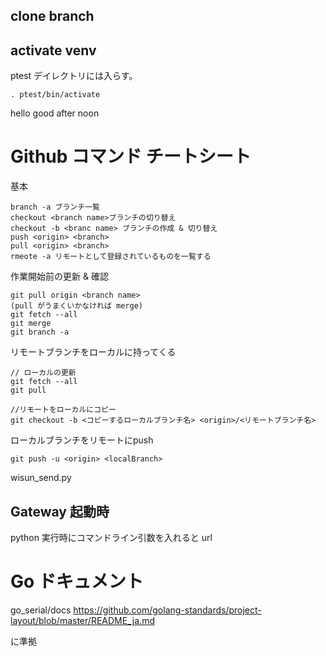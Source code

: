 ## clone branch

## activate venv

ptest デイレクトリには入らす。

`. ptest/bin/activate`

hello good after noon

# Github コマンド チートシート

基本

```
branch -a ブランチ一覧
checkout <branch name>ブランチの切り替え
checkout -b <branc name> ブランチの作成 & 切り替え
push <origin> <branch>
pull <origin> <branch>
rmeote -a リモートとして登録されているものを一覧する
```

作業開始前の更新 & 確認

```
git pull origin <branch name>
(pull がうまくいかなければ merge)
git fetch --all 
git merge
git branch -a
```

リモートブランチをローカルに持ってくる

```
// ローカルの更新
git fetch --all 
git pull

//リモートをローカルにコピー
git checkout -b <コピーするローカルブランチ名> <origin>/<リモートブランチ名>
```

ローカルブランチをリモートにpush

```
git push -u <origin> <localBranch>
```

wisun_send.py

## Gateway 起動時

python 実行時にコマンドライン引数を入れると url


# Go ドキュメント

go_serial/docs
https://github.com/golang-standards/project-layout/blob/master/README_ja.md

に準拠
